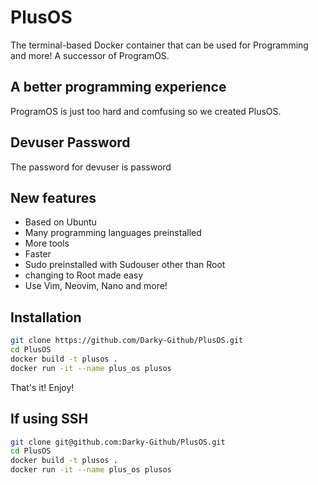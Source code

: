 # PlusOS
The terminal-based Docker container that can be used for Programming and more! A successor of ProgramOS.

## A better programming experience
ProgramOS is just too hard and comfusing so we created PlusOS. 

## Devuser Password
The password for devuser is password

## New features
- Based on Ubuntu
- Many programming languages preinstalled
- More tools
- Faster
- Sudo preinstalled with Sudouser other than Root
- changing to Root made easy
- Use Vim, Neovim, Nano and more!

## Installation
```bash
git clone https://github.com/Darky-Github/PlusOS.git
cd PlusOS
docker build -t plusos .
docker run -it --name plus_os plusos
```
That's it!
Enjoy!

## If using SSH
```bash
git clone git@github.com:Darky-Github/PlusOS.git
cd PlusOS
docker build -t plusos .
docker run -it --name plus_os plusos
```
